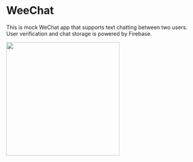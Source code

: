 # WeeChat

This is mock WeChat app that supports text chatting between two users. User verification and chat storage is powered by Firebase.

<img src="https://user-images.githubusercontent.com/26830868/53698736-c463f600-3dae-11e9-8c67-4dcd3ee0745a.png" width=300>
